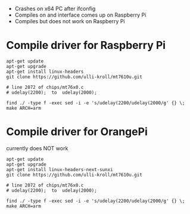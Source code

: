 
* Crashes on  x64 PC after ifconfig
* Compiles on and interface comes up on Raspberry Pi
* Compiles but does not work on Raspberry Pi

# Compile driver for Raspberry Pi

```
apt-get update
apt-get upgrade
apt-get install linux-headers
git clone https://github.com/ulli-kroll/mt7610u.git

# line 2072 of chips/mt76x0.c
# udelay(2200);  to  udelay(2000);

find ./ -type f -exec sed -i -e 's/udelay(2200/udelay(2000/g' {} \;
make ARCH=arm
```
# Compile driver for OrangePi
currently does NOT work
```
apt-get update
apt-get upgrade
apt-get install linux-headers-next-sunxi
git clone https://github.com/ulli-kroll/mt7610u.git

# line 2072 of chips/mt76x0.c
# udelay(2200);  to  udelay(2000);

find ./ -type f -exec sed -i -e 's/udelay(2200/udelay(2000/g' {} \;
make ARCH=arm
```
